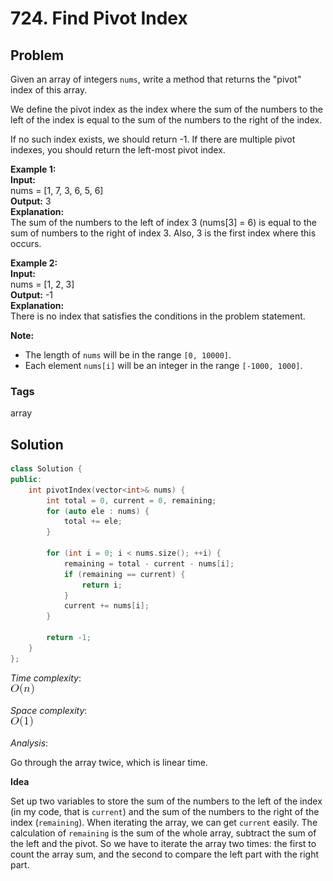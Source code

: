 # 724. Find Pivot Index

## Problem



Given an array of integers `nums`, write a method that returns the "pivot" index of this array.  

We define the pivot index as the index where the sum of the numbers to the left of the index is equal to the sum of the numbers to the right of the index.  

If no such index exists, we should return -1. If there are multiple pivot indexes, you should return the left-most pivot index.  

**Example 1:**  
**Input:**   
nums = [1, 7, 3, 6, 5, 6]   
**Output:** 3  
**Explanation:**  
The sum of the numbers to the left of index 3 (nums[3] = 6) is equal to the sum of numbers to the right of index 3.
Also, 3 is the first index where this occurs.  

**Example 2:**  
**Input:**  
nums = [1, 2, 3]  
**Output:** -1  
**Explanation:**  
There is no index that satisfies the conditions in the problem statement.  

**Note:**  

- The length of `nums` will be in the range `[0, 10000]`.
- Each element `nums[i]` will be an integer in the range `[-1000, 1000]`.

### Tags

array

## Solution

```c++
class Solution {
public:
    int pivotIndex(vector<int>& nums) {
        int total = 0, current = 0, remaining;
        for (auto ele : nums) {
            total += ele;
        }
        
        for (int i = 0; i < nums.size(); ++i) {
            remaining = total - current - nums[i];
            if (remaining == current) {
                return i;
            }
            current += nums[i];
        }
        
        return -1;
    }
};
```

*Time complexity*:  
![](resources/linear.png)

*Space complexity*:  
![](resources/constant.png)

*Analysis*:

Go through the array twice, which is linear time.

**Idea**

Set up two variables to store the sum of the numbers to the left of the index (in my code, that is `current`) and the sum of the numbers to the right of the index (`remaining`). When iterating the array, we can get `current` easily. The calculation of `remaining` is the sum of the whole array, subtract the sum of the left and the pivot. So we have to iterate the array two times: the first to count the array sum, and the second to compare the left part with the right part.

